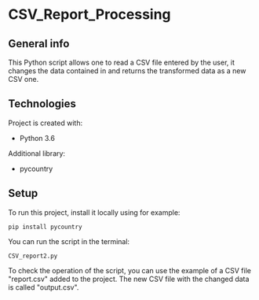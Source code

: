 # CSV_Report_Processing


## General info
This Python script allows one to read a CSV file entered by the user, it changes the data contained in and returns the transformed
data as a new CSV one. 

## Technologies
Project is created with:
- Python 3.6

Additional library: 
* pycountry

## Setup
To run this project, install it locally using for example:

```
pip install pycountry
```
You can run the script in the terminal:

```
CSV_report2.py
```

To check the operation of the script, you can use the example of a CSV file "report.csv" added to the project. 
The new CSV file with the changed data is called "output.csv".
